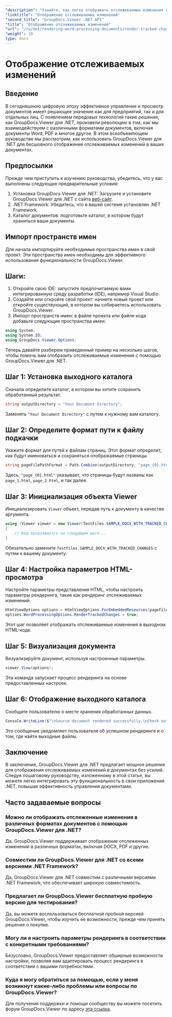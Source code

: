 ```yaml
---
"description": "Узнайте, как легко отображать отслеживаемые изменения в документах с помощью GroupDocs.Viewer для .NET. Повысьте эффективность управления документами."
"linktitle": "Отображение отслеживаемых изменений"
"second_title": "GroupDocs.Viewer .NET API"
"title": "Отображение отслеживаемых изменений"
"url": "/ru/net/rendering-word-processing-documents/render-tracked-changes/"
"weight": 10
type: docs
---
```

# Отображение отслеживаемых изменений

## Введение
В сегодняшнюю цифровую эпоху эффективное управление и просмотр документов имеет решающее значение как для предприятий, так и для отдельных лиц. С появлением передовых технологий такие решения, как GroupDocs.Viewer для .NET, произвели революцию в том, как мы взаимодействуем с различными форматами документов, включая документы Word, PDF и многое другое. В этом всеобъемлющем руководстве мы рассмотрим, как использовать GroupDocs.Viewer для .NET для бесшовного отображения отслеживаемых изменений в ваших документах.
## Предпосылки
Прежде чем приступить к изучению руководства, убедитесь, что у вас выполнены следующие предварительные условия:
1. Установка GroupDocs.Viewer для .NET: Загрузите и установите GroupDocs.Viewer для .NET с сайта [веб-сайт](https://releases.groupdocs.com/viewer/net/).
2. .NET Framework: Убедитесь, что в вашей системе установлен .NET Framework.
3. Каталог документов: подготовьте каталог, в котором будут храниться ваши документы.

## Импорт пространств имен
Для начала импортируйте необходимые пространства имен в свой проект. Эти пространства имен необходимы для эффективного использования функциональности GroupDocs.Viewer.
## Шаги:
1. Откройте свою IDE: запустите предпочитаемую вами интегрированную среду разработки (IDE), например Visual Studio.
2. Создайте или откройте свой проект: начните новый проект или откройте существующий, в котором вы собираетесь использовать GroupDocs.Viewer.
3. Импорт пространств имен: в файле проекта или файле кода добавьте следующие пространства имен:
```csharp
using System;
using System.IO;
using GroupDocs.Viewer.Options;
```

Теперь давайте разберем приведенный пример на несколько шагов, чтобы помочь вам отобразить отслеживаемые изменения с помощью GroupDocs.Viewer для .NET.
## Шаг 1: Установка выходного каталога
Сначала определите каталог, в котором вы хотите сохранить обработанный результат.
```csharp
string outputDirectory = "Your Document Directory";
```
Заменять `"Your Document Directory"` с путем к нужному вам каталогу.
## Шаг 2: Определите формат пути к файлу подкачки
Укажите формат для путей к файлам страниц. Этот формат определит, как будут именоваться и сохраняться отображаемые страницы.
```csharp
string pageFilePathFormat = Path.Combine(outputDirectory, "page_{0}.html");
```
Здесь, `"page_{0}.html"` указывает, что страницы будут названы как `page_1.html`, `page_2.html`, и так далее.
## Шаг 3: Инициализация объекта Viewer
Инициализировать `Viewer` объект, передав путь к документу в качестве аргумента.
```csharp
using (Viewer viewer = new Viewer(TestFiles.SAMPLE_DOCX_WITH_TRACKED_CHANGES))
{
    // Код продолжается на следующем шаге...
}
```
Обязательно замените `TestFiles.SAMPLE_DOCX_WITH_TRACKED_CHANGES` с путем к вашему документу.
## Шаг 4: Настройка параметров HTML-просмотра
Настройте параметры представления HTML, чтобы настроить параметры рендеринга, такие как рендеринг отслеживаемых изменений.
```csharp
HtmlViewOptions options = HtmlViewOptions.ForEmbeddedResources(pageFilePathFormat);
options.WordProcessingOptions.RenderTrackedChanges = true;
```
Этот шаг позволяет отображать отслеживаемые изменения в выходном HTML-коде.
## Шаг 5: Визуализация документа
Визуализируйте документ, используя настроенные параметры.
```csharp
viewer.View(options);
```
Эта команда запускает процесс рендеринга на основе предоставленных настроек.
## Шаг 6: Отображение выходного каталога
Сообщите пользователю о месте хранения обработанных данных.
```csharp
Console.WriteLine($"\nSource document rendered successfully.\nCheck output in {outputDirectory}.");
```
Это сообщение уведомляет пользователя об успешном рендеринге и о том, где найти выходные файлы.

## Заключение
В заключение, GroupDocs.Viewer для .NET предлагает мощное решение для отображения отслеживаемых изменений в документах без усилий. Следуя пошаговому руководству, изложенному в этой статье, вы можете легко интегрировать эту функциональность в свои приложения .NET, повышая эффективность управления документами.
## Часто задаваемые вопросы
### Можно ли отображать отслеженные изменения в различных форматах документов с помощью GroupDocs.Viewer для .NET?
Да, GroupDocs.Viewer поддерживает отображение отслеженных изменений в различных форматах, включая DOCX, PDF и другие.
### Совместим ли GroupDocs.Viewer для .NET со всеми версиями .NET Framework?
Да, GroupDocs.Viewer для .NET совместим с различными версиями .NET Framework, что обеспечивает широкую совместимость.
### Предлагает ли GroupDocs.Viewer бесплатную пробную версию для тестирования?
Да, вы можете воспользоваться бесплатной пробной версией GroupDocs.Viewer, чтобы изучить ее возможности, прежде чем принять решение о покупке.
### Могу ли я настроить параметры рендеринга в соответствии с конкретными требованиями?
Безусловно, GroupDocs.Viewer предоставляет обширные возможности настройки, позволяя вам адаптировать процесс рендеринга в соответствии с вашими потребностями.
### Куда я могу обратиться за помощью, если у меня возникнут какие-либо проблемы или вопросы по GroupDocs.Viewer?
Для получения поддержки и помощи сообществу вы можете посетить форум GroupDocs.Viewer по адресу [эта ссылка](https://forum.groupdocs.com/c/viewer/9).